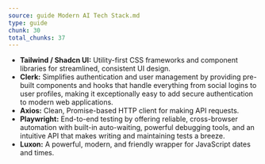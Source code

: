 ```yaml
---
source: guide Modern AI Tech Stack.md
type: guide
chunk: 30
total_chunks: 37
---
```


* **Tailwind / Shadcn UI:** Utility-first CSS frameworks and component libraries for streamlined, consistent UI design.
* **Clerk:** Simplifies authentication and user management by providing pre-built components and hooks that handle everything from social logins to user profiles, making it exceptionally easy to add secure authentication to modern web applications.
* **Axios:** Clean, Promise-based HTTP client for making API requests.
* **Playwright:** End-to-end testing by offering reliable, cross-browser automation with built-in auto-waiting, powerful debugging tools, and an intuitive API that makes writing and maintaining tests a breeze.
* **Luxon:** A powerful, modern, and friendly wrapper for JavaScript dates and times.